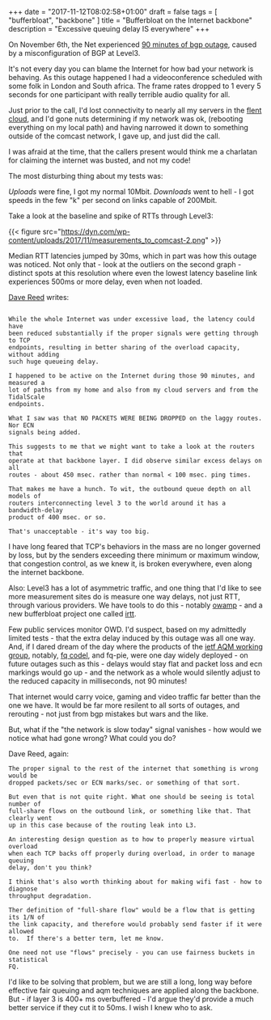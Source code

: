 +++
date = "2017-11-12T08:02:58+01:00"
draft = false
tags = [ "bufferbloat", "backbone" ]
title = "Bufferbloat on the Internet backbone"
description = "Excessive queuing delay IS everywhere"
+++

On November 6th, the Net
experienced
[90 minutes of bgp outage](https://dyn.com/blog/widespread-impact-caused-by-level-3-bgp-route-leak/),
caused by a misconfiguration of BGP at Level3.

It's not every day you can blame the Internet for how bad your network is
behaving. As this outage happened I had a videoconference scheduled with some
folk in London and South africa. The frame rates dropped to 1 every 5
seconds for one participant with really terrible audio quality for all.

Just prior to the call, I'd lost connectivity to nearly all my servers in
the [flent cloud](https://www.flent.org), and I'd gone nuts determining if my
network was ok, (rebooting everything on my local path) and having narrowed it
down to something outside of the comcast network, I gave up, and just did the call.

I was afraid at the time, that the callers present would think me a charlatan
for claiming the internet was busted, and not my code!

The most disturbing thing about my tests was:

*Uploads* were fine, I got my normal 10Mbit.
*Downloads* went to hell - I got speeds in the few "k" per second on links capable of 200Mbit.

Take a look at the baseline and spike of RTTs through Level3:

{{< figure src="https://dyn.com/wp-content/uploads/2017/11/measurements_to_comcast-2.png" >}}

Median RTT latencies jumped by 30ms, which in part was how this outage was
noticed.  Not only that - look at the outliers on the second graph - distinct
spots at this resolution where even the lowest latency baseline link experiences
500ms or more delay, even when not loaded.

[Dave Reed](https://en.wikipedia.org/wiki/David_P._Reed) writes:

````

While the whole Internet was under excessive load, the latency could have
been reduced substantially if the proper signals were getting through to TCP
endpoints, resulting in better sharing of the overload capacity, without adding
such huge queueing delay.

I happened to be active on the Internet during those 90 minutes, and measured a
lot of paths from my home and also from my cloud servers and from the TidalScale
endpoints.

What I saw was that NO PACKETS WERE BEING DROPPED on the laggy routes. Nor ECN
signals being added.

This suggests to me that we might want to take a look at the routers that
operate at that backbone layer. I did observe similar excess delays on all
routes - about 450 msec. rather than normal < 100 msec. ping times.

That makes me have a hunch. To wit, the outbound queue depth on all models of
routers interconnecting level 3 to the world around it has a bandwidth-delay
product of 400 msec. or so.

That's unacceptable - it's way too big.

````

I have long feared that TCP's behaviors in the mass are no longer governed by
loss, but by the senders exceeding there minimum or maximum window, that
congestion control, as we knew it, is broken everywhere, even along the internet
backbone.

Also: Level3 has a lot of asymmetric traffic, and one thing that I'd like to see
more measurement sites do is measure one way delays, not just RTT, through various
providers. We have tools to do this -
notably [owamp](http://software.internet2.edu/owamp/) - and a new bufferbloat
project one called [irtt](https://github.com/peteheist/irtt).

Few public services monitor OWD. I'd suspect, based on my admittedly limited
tests - that the extra delay induced by this outage was all one way. And, if I
dared dream of the day where the products of
the [ietf AQM working group](https://tools.ietf.org/wg/aqm/),
notably, [fq codel](https://tools.ietf.org/html/draft-ietf-aqm-fq-codel-06), and
fq-pie, were one day widely deployed - on future outages such as this - delays
would stay flat and packet loss and ecn markings would go up - and the network
as a whole would silently adjust to the reduced capacity in milliseconds, not 90
minutes!

That internet would carry voice, gaming and video traffic far better than the
one we have. It would be far more resilent to all sorts of outages, and
rerouting - not just from bgp mistakes but wars and the like.

But, what if the "the network is slow today" signal vanishes - how would we
notice what had gone wrong?  What could you do?

Dave Reed, again:

````
The proper signal to the rest of the internet that something is wrong would be
dropped packets/sec or ECN marks/sec. or something of that sort.

But even that is not quite right. What one should be seeing is total number of
full-share flows on the outbound link, or something like that. That clearly went
up in this case because of the routing leak into L3.

An interesting design question as to how to properly measure virtual overload
when each TCP backs off properly during overload, in order to manage queuing
delay, don't you think?

I think that's also worth thinking about for making wifi fast - how to diagnose
throughput degradation.

Ther definition of "full-share flow" would be a flow that is getting its 1/N of
the link capacity, and therefore would probably send faster if it were allowed
to.  If there's a better term, let me know.

One need not use "flows" precisely - you can use fairness buckets in statistical
FQ.

````

I'd like to be solving that problem, but we are still a long, long way before
effective fair queuing and aqm techniques are applied along the backbone. But -
if layer 3 is 400+ ms overbuffered - I'd argue they'd provide a much better
service if they cut it to 50ms. I wish I knew who to ask.
